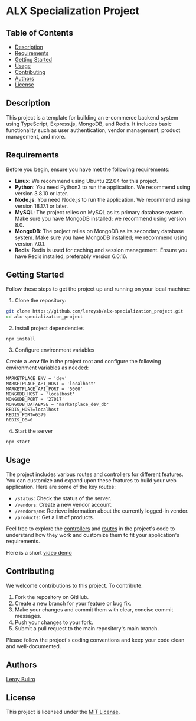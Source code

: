 # ALX Specialization Project
## Table of Contents

- [Description](#description)
- [Requirements](#requirements)
- [Getting Started](#getting-started)
- [Usage](#usage)
- [Contributing](#contributing)
- [Authors](#authors)
- [License](#license)

## Description

This project is a template for building an e-commerce backend system using TypeScript, Express.js, MongoDB, and Redis. It includes basic functionality such as user authentication, vendor management, product management, and more.

## Requirements

Before you begin, ensure you have met the following requirements:

- **Linux**: We recommend using Ubuntu 22.04 for this project.
- **Python**: You need Python3 to run the application. We recommend using version 3.8.10 or later.
- **Node.js**: You need Node.js to run the application. We recommend using version 18.17.1 or later.
- **MySQL**: The project relies on MySQL as its primary database system. Make sure you have MongoDB installed; we recommend using version 8.0.
- **MongoDB**: The project relies on MongoDB as its secondary database system. Make sure you have MongoDB installed; we recommend using version 7.0.1.
- **Redis**: Redis is used for caching and session management. Ensure you have Redis installed, preferably version 6.0.16.

## Getting Started

Follow these steps to get the project up and running on your local machine:

1. Clone the repository:

  ```bash
  git clone https://github.com/leroysb/alx-specialization_project.git
  cd alx-specialization_project
  ```

2. Install project dependencies

  `npm install`

3. Configure environment variables

  Create a **.env** file in the project root and configure the following environment variables as needed:

  ```
  MARKETPLACE_ENV = 'dev'
  MARKETPLACE_API_HOST = 'localhost'
  MARKETPLACE_API_PORT = '5000'
  MONGODB_HOST = 'localhost'
  MONGODB_PORT = '27017'
  MONGODB_DATABASE = 'marketplace_dev_db'
  REDIS_HOST=localhost
  REDIS_PORT=6379
  REDIS_DB=0
  ```

4. Start the server

  `npm start`

## Usage

The project includes various routes and controllers for different features. You can customize and expand upon these features to build your web application. Here are some of the key routes:

* `/status`: Check the status of the server.
* `/vendors`: Create a new vendor account.
* `/vendors/me`: Retrieve information about the currently logged-in vendor.
* `/products`: Get a list of products.

Feel free to explore the [controllers](./marketplace_microservice/api/v1/src/controllers/) and [routes](./marketplace_microservice/api/v1/src/routes/) in the project's code to understand how they work and customize them to fit your application's requirements.

Here is a short [video demo](https://drive.google.com/file/d/1m_CScUXKQFDY9mkbn9ZOmYuem1TdCobj/view?usp=sharing)

## Contributing

We welcome contributions to this project. To contribute:

1. Fork the repository on GitHub.
2. Create a new branch for your feature or bug fix.
3. Make your changes and commit them with clear, concise commit messages.
4. Push your changes to your fork.
5. Submit a pull request to the main repository's main branch.

Please follow the project's coding conventions and keep your code clean and well-documented.

## Authors

[Leroy Buliro](https://github.com/leroybuliro)

## License

This project is licensed under the [MIT License](./LICENSE).
